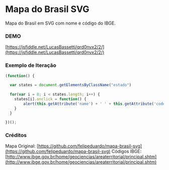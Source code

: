 # Mapa do Brasil SVG
Mapa do Brasil em SVG com nome e código do IBGE.

### DEMO

[https://jsfiddle.net/LucasBassetti/qrd0nvx2/2/](https://jsfiddle.net/LucasBassetti/qrd0nvx2/2/)

### Exemplo de Iteração

``` javascript
(function() {
  
  var states = document.getElementsByClassName("estado")
  
  for(var i = 0; i < states.length; i++) {
    states[i].onclick = function() {
    	alert(this.getAttribute('name') + ' ' + this.getAttribute('code'));
    }
  }
  
})();
```

### Créditos

Mapa Original: [https://github.com/felipeduardo/mapa-brasil-svg](https://github.com/felipeduardo/mapa-brasil-svg)
Códigos IBGE: [http://www.ibge.gov.br/home/geociencias/areaterritorial/principal.shtm](http://www.ibge.gov.br/home/geociencias/areaterritorial/principal.shtm)
